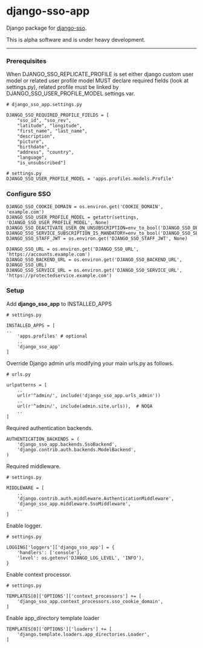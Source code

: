# django-sso-app

Django package for [django-sso][django-sso].

This is alpha software and is under heavy development.

----

### Prerequisites

When DJANGO_SSO_REPLICATE_PROFILE is set either django custom user model or related user profile model MUST declare
required fields (look at settings.py), related profile must be linked by DJANGO_SSO_USER_PROFILE_MODEL settings var.

```
# django_sso_app.settings.py

DJANGO_SSO_REQUIRED_PROFILE_FIELDS = [
    "sso_id", "sso_rev",
    "latitude", "longitude",
    "first_name", "last_name",
    "description",
    "picture",
    "birthdate",
    "address", "country",
    "language",
    "is_unsubscribed"]

# settings.py
DJANGO_SSO_USER_PROFILE_MODEL = 'apps.profiles.models.Profile'

```

### Configure SSO

```
DJANGO_SSO_COOKIE_DOMAIN = os.environ.get('COOKIE_DOMAIN', 'example.com')
DJANGO_SSO_USER_PROFILE_MODEL = getattr(settings, 'DJANGO_SSO_USER_PROFILE_MODEL', None)
DJANGO_SSO_DEACTIVATE_USER_ON_UNSUBSCRIPTION=env_to_bool('DJANGO_SSO_DEACTIVATE_USER_ON_UNSUBSCRIPTION')
DJANGO_SSO_SERVICE_SUBSCRIPTION_IS_MANDATORY=env_to_bool('DJANGO_SSO_SERVICE_SUBSCRIPTION_IS_MANDATORY')
DJANGO_SSO_STAFF_JWT = os.environ.get('DJANGO_SSO_STAFF_JWT', None)

DJANGO_SSO_URL = os.environ.get('DJANGO_SSO_URL', 'https://accounts.example.com')
DJANGO_SSO_BACKEND_URL = os.environ.get('DJANGO_SSO_BACKEND_URL', DJANGO_SSO_URL)
DJANGO_SSO_SERVICE_URL = os.environ.get('DJANGO_SSO_SERVICE_URL', 'https://protectedservice.example.com')
```

### Setup

Add **django_sso_app** to INSTALLED_APPS

```
# settings.py

INSTALLED_APPS = [
..
    'apps.profiles' # optional
    ..
    'django_sso_app'
]

```

Override Django admin urls modifying your main urls.py as follows.

```
# urls.py

urlpatterns = [
    ..
    url(r'^admin/', include('django_sso_app.urls_admin'))
    ..
    url(r'^admin/', include(admin.site.urls)),  # NOQA
    ..
]
```

Required authentication backends.

```
AUTHENTICATION_BACKENDS = (
    'django_sso_app.backends.SsoBackend',
    'django.contrib.auth.backends.ModelBackend',
)
```

Required middleware.

```
# settings.py

MIDDLEWARE = [
    ..
    'django.contrib.auth.middleware.AuthenticationMiddleware',
    'django_sso_app.middleware.SsoMiddleware',
    ..
] 

```

Enable logger.

```
# settings.py

LOGGING['loggers']['django_sso_app'] = {
    'handlers': ['console'],
    'level': os.getenv('DJANGO_LOG_LEVEL', 'INFO'),
}
```

Enable context processor.
```
# settings.py

TEMPLATES[0]['OPTIONS']['context_processors'] += [
    'django_sso_app.context_processors.sso_cookie_domain',
]
```

Enable app_directory template loader
```
TEMPLATES[0]['OPTIONS']['loaders'] += [
    'django.template.loaders.app_directories.Loader',
]
```


[django-sso]: https://bitbucket.org/pai/django-sso
[src]: https://bitbucket.org/pai/django-sso-app
[md]: https://tools.ietf.org/html/rfc7764#section-3.5 "CommonMark variant"
[md use]: https://packaging.python.org/specifications/core-metadata/#description-content-type-optional

